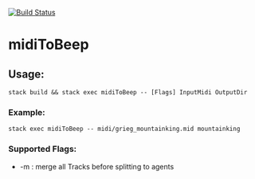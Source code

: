 [![Build Status](https://travis-ci.org/fegies/midiToBeep.svg?branch=master)](https://travis-ci.org/fegies/midiToBeep)
# midiToBeep

## Usage:
`stack build && stack exec midiToBeep -- [Flags] InputMidi OutputDir`
### Example:
`stack exec midiToBeep -- midi/grieg_mountainking.mid mountainking`
### Supported Flags:
- -m : merge all Tracks before splitting to agents

